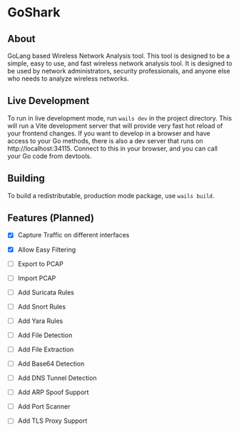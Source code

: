 # GoShark

## About

GoLang based Wireless Network Analysis tool. This tool is designed to be a simple, easy to use, and fast wireless network analysis tool. It is designed to be used by network administrators, security professionals, and anyone else who needs to analyze wireless networks.

## Live Development

To run in live development mode, run `wails dev` in the project directory. This will run a Vite development
server that will provide very fast hot reload of your frontend changes. If you want to develop in a browser
and have access to your Go methods, there is also a dev server that runs on http://localhost:34115. Connect
to this in your browser, and you can call your Go code from devtools.

## Building

To build a redistributable, production mode package, use `wails build`.

## Features (Planned)

- [x] Capture Traffic on different interfaces
- [x] Allow Easy Filtering
- [ ] Export to PCAP
- [ ] Import PCAP
- [ ] Add Suricata Rules
- [ ] Add Snort Rules
- [ ] Add Yara Rules
- [ ] Add File Detection
- [ ] Add File Extraction
- [ ] Add Base64 Detection
- [ ] Add DNS Tunnel Detection
- [ ] Add ARP Spoof Support
- [ ] Add Port Scanner
- [ ] Add TLS Proxy Support


